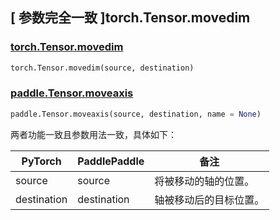 ## [ 参数完全一致 ]torch.Tensor.movedim

### [torch.Tensor.movedim](https://pytorch.org/docs/stable/generated/torch.Tensor.movedim.html)

```python
torch.Tensor.movedim(source, destination)
```

### [paddle.Tensor.moveaxis](https://www.paddlepaddle.org.cn/documentation/docs/zh/api/paddle/moveaxis_cn.html)

```python
paddle.Tensor.moveaxis(source, destination, name = None)
```

两者功能一致且参数用法一致，具体如下：

| PyTorch                            | PaddlePaddle                       | 备注                               |
|------------------------------------|------------------------------------|----------------------------------|
| <font> source </font>     | <font> source </font>    | 将被移动的轴的位置。                       |
| <font> destination </font> | <font> destination </font> | 轴被移动后的目标位置。                 |
